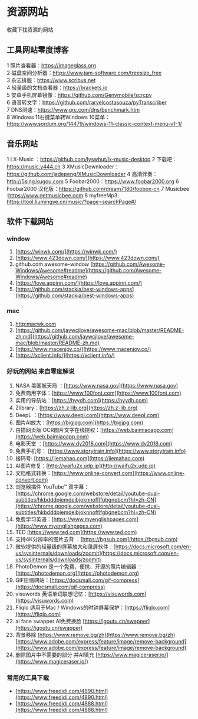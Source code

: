 # 资源网站
收藏下找资源的网站
##  工具网站零度博客
1 照片查看器：https://imageglass.org    
2 磁盘空间分析器：https://www.jam-software.com/treesize_free    
3 杂志排版：https://www.scribus.net    
4 轻量级的文档查看器：https://brackets.io    
5 安卓手机屏幕镜像：https://github.com/Genymobile/scrcpy    
6 语音转文字：https://github.com/raryelcostasouza/pyTranscriber     
7 DNS测速：https://www.grc.com/dns/benchmark.htm    
8 Windows 11右键菜单转Windows 10菜单：https://www.sordum.org/14479/windows-11-classic-context-menu-v1-1/     

## 音乐网站
1 LX-Music ：https://github.com/lyswhut/lx-music-desktop
2 下载吧：https://music.y444.cn
3 XMusicDownloader：https://github.com/jadepeng/XMusicDownloader
4 高清伴奏：http://5sing.kugou.com
5 Foobar2000：https://www.foobar2000.org
6 Foobar2000 汉化版：https://github.com/dream7180/foobox-cn
7 Musicbee :https://www.getmusicbee.com
8 myfreeMp3: https://tool.liumingye.cn/music/?page=searchPage#/


## 软件下载网站
### window

1. [https://winwk.com/](https://winwk.com/)
2. [https://www.423down.com/](https://www.423down.com/)
3. github.com awesome-window [https://github.com/Awesome-Windows/Awesome#readme](https://github.com/Awesome-Windows/Awesome#readme)
4. [https://love.appinn.com/](https://love.appinn.com/)
5. [https://github.com/stackia/best-windows-apps](https://github.com/stackia/best-windows-apps)
### mac

1. [http:macwk.com](http:macwk.com)
2. [https://github.com/jaywcjlove/awesome-mac/blob/master/README-zh.md](https://github.com/jaywcjlove/awesome-mac/blob/master/README-zh.md)
3. [https://www.macenjoy.co/](https://www.macenjoy.co/)
4. [https://xclient.info/](https://xclient.info/)

### 好玩的网站 来自零度解说

1. NASA 美国航天局 ：[https://www.nasa.gov](https://www.nasa.gov)
2. 免费商用字体：[https://www.100font.com](https://www.100font.com)
3. 实用的导航站：[https://hyydh.com](https://hyydh.com)
4. Zlibrary：[https://zh.z-lib.org](https://zh.z-lib.org)
5. DeepL ：[https://www.deepl.com](https://www.deepl.com)
6. 图片AI放大：[https://bigjpg.com](https://bigjpg.com)
7. 白描网页版 OCR图片文字在线提权：[https://web.baimiaoapp.com](https://web.baimiaoapp.com)
8. 电影天堂 ：[https://www.dy2018.com](https://www.dy2018.com)
9. 免费手机号： [https://www.storytrain.info](https://www.storytrain.info)
10. 接码号: [https://jiemahao.com](https://jiemahao.com)
11. AI图片修复：[http://waifu2x.udp.jp](http://waifu2x.udp.jp)
12. 文档格式转换：[https://www.online-convert.com](https://www.online-convert.com)
13. 浏览器插件 YouTube™ 双字幕：[https://chrome.google.com/webstore/detail/youtube-dual-subtitles/hkbdddpiemdeibjoknnofflfgbgnebcm?hl=zh-CN](https://chrome.google.com/webstore/detail/youtube-dual-subtitles/hkbdddpiemdeibjoknnofflfgbgnebcm?hl=zh-CN)
14. 免费学习英语：[https://www.myenglishpages.com](https://www.myenglishpages.com)
15. TED [https://www.ted.com](https://www.ted.com)
16. 支持4K分辨率的图片去背 ：[https://bgsub.com](https://bgsub.com)
17. 微软提供的轻量级的屏幕放大和录屏软件：[https://docs.microsoft.com/en-us/sysinternals/downloads/zoomit](https://docs.microsoft.com/en-us/sysinternals/downloads/zoomit)
18. PhotoDemon 是一个免费、便携、开源的照片编辑器 ：[https://photodemon.org](https://photodemon.org)
19. GIF压缩网站：[https://docsmall.com/gif-compress](https://docsmall.com/gif-compress)
20. visuwords 英语单词联想记忆：[https://visuwords.com](https://visuwords.com)
21. Fliqlo 适用于Mac / Windows的时钟屏幕保护：[https://fliqlo.com](https://fliqlo.com)
22. ai face swapper AI免费换脸 [https://igoutu.cn/swapper](https://igoutu.cn/swapper)
23. 背景移除 [https://www.remove.bg/zh](https://www.remove.bg/zh)  [https://www.adobe.com/express/feature/image/remove-background](https://www.adobe.com/express/feature/image/remove-background)
24. 删除图片中不需要的部分 并AI填充 [https://www.magiceraser.io/](https://www.magiceraser.io/)


### 常用的工具下载
- [https://www.freedidi.com/4890.html](https://www.freedidi.com/4890.html)
- [https://www.freedidi.com/4888.html](https://www.freedidi.com/4888.html)
